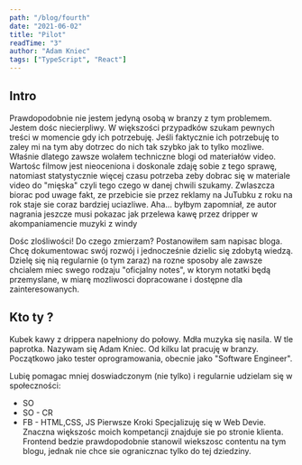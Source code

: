```yaml
---
path: "/blog/fourth"
date: "2021-06-02"
title: "Pilot"
readTime: "3"
author: "Adam Kniec"
tags: ["TypeScript", "React"]
---
```


## Intro

Prawdopodobnie nie jestem jedyną osobą w branzy z tym problemem. Jestem dośc niecierpliwy. W większości przypadków szukam pewnych treści w momencie gdy ich potrzebuję. Jeśli faktycznie ich potrzebuję to zaley mi na tym aby dotrzec do nich tak szybko jak to tylko mozliwe. Właśnie dlatego zawsze wolałem techniczne blogi od materiałów video. Wartośc filmow jest nieoceniona i doskonale zdaję sobie z tego sprawę, natomiast statystycznie więcej czasu potrzeba zeby dobrac się w materiale video do "mięska" czyli tego czego w danej chwili szukamy. Zwlaszcza biorac pod uwage fakt, ze przebicie sie przez reklamy na JuTubku z roku na rok staje sie coraz bardziej uciazliwe. Aha... byłbym zapomniał, ze autor nagrania jeszcze musi pokazac jak przelewa kawę przez dripper w akompaniamencie muzyki z windy

Dośc zlośliwości! Do czego zmierzam? 
Postanowiłem sam napisac bloga. Chcę dokumentowac swój rozwój i jednocześnie dzielic się zdobytą wiedzą.
Dzielę się nią regularnie (o tym zaraz) na rozne sposoby ale zawsze chcialem miec swego rodzaju "oficjalny notes", w ktorym notatki będą przemyslane, w miarę mozliwosci dopracowane i dostępne dla zainteresowanych.

## Kto ty ?

Kubek kawy z drippera napełniony do połowy. Mdła muzyka się nasila. W tle paprotka.
Nazywam się Adam Kniec. Od kilku lat pracuję w branzy. Początkowo jako tester oprogramowania, obecnie jako "Software Engineer". 

Lubię pomagac mniej doswiadczonym (nie tylko) i regularnie udzielam się w społeczności:
- SO
- SO - CR
- FB - HTML,CSS, JS Pierwsze Kroki
Specjalizuję się w Web Devie. Znaczna większośc moich kompetancji znajduje sie po stronie klienta. Frontend bedzie prawdopodobnie stanowil wiekszosc contentu na tym blogu, jednak nie chce sie ogranicznac tylko do tej dziedziny.